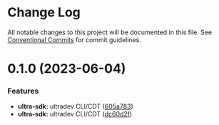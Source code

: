 # Change Log

All notable changes to this project will be documented in this file.
See [Conventional Commits](https://conventionalcommits.org) for commit guidelines.

# 0.1.0 (2023-06-04)


### Features

* **ultra-sdk:** ultradev CLI/CDT ([605a783](https://github.com/ultra-alliance/ultra-utilities/commit/605a783942cdb22e3e104a86ee4af2982d48630a))
* **ultra-sdk:** ultradev CLI/CDT ([dc60d2f](https://github.com/ultra-alliance/ultra-utilities/commit/dc60d2f49745820e71b564c13df62b9b9d2f7c00))
